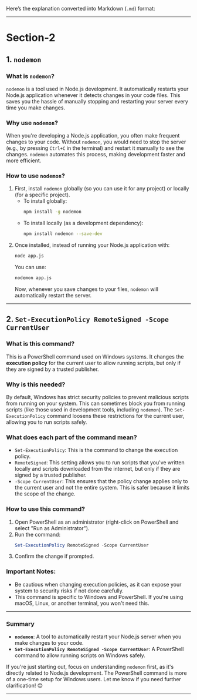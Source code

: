 Here’s the explanation converted into Markdown (`.md`) format:

---

# Section-2

## 1. `nodemon`

### What is `nodemon`?
`nodemon` is a tool used in Node.js development. It automatically restarts your Node.js application whenever it detects changes in your code files. This saves you the hassle of manually stopping and restarting your server every time you make changes.

### Why use `nodemon`?
When you're developing a Node.js application, you often make frequent changes to your code. Without `nodemon`, you would need to stop the server (e.g., by pressing `Ctrl+C` in the terminal) and restart it manually to see the changes. `nodemon` automates this process, making development faster and more efficient.

### How to use `nodemon`?
1. First, install `nodemon` globally (so you can use it for any project) or locally (for a specific project).
   - To install globally:
     ```bash
     npm install -g nodemon
     ```
   - To install locally (as a development dependency):
     ```bash
     npm install nodemon --save-dev
     ```
2. Once installed, instead of running your Node.js application with:
   ```bash
   node app.js
   ```
   You can use:
   ```bash
   nodemon app.js
   ```
   Now, whenever you save changes to your files, `nodemon` will automatically restart the server.

---

## 2. `Set-ExecutionPolicy RemoteSigned -Scope CurrentUser`

### What is this command?
This is a PowerShell command used on Windows systems. It changes the **execution policy** for the current user to allow running scripts, but only if they are signed by a trusted publisher.

### Why is this needed?
By default, Windows has strict security policies to prevent malicious scripts from running on your system. This can sometimes block you from running scripts (like those used in development tools, including `nodemon`). The `Set-ExecutionPolicy` command loosens these restrictions for the current user, allowing you to run scripts safely.

### What does each part of the command mean?
- `Set-ExecutionPolicy`: This is the command to change the execution policy.
- `RemoteSigned`: This setting allows you to run scripts that you've written locally and scripts downloaded from the internet, but only if they are signed by a trusted publisher.
- `-Scope CurrentUser`: This ensures that the policy change applies only to the current user and not the entire system. This is safer because it limits the scope of the change.

### How to use this command?
1. Open PowerShell as an administrator (right-click on PowerShell and select "Run as Administrator").
2. Run the command:
   ```powershell
   Set-ExecutionPolicy RemoteSigned -Scope CurrentUser
   ```
3. Confirm the change if prompted.

### Important Notes:
- Be cautious when changing execution policies, as it can expose your system to security risks if not done carefully.
- This command is specific to Windows and PowerShell. If you're using macOS, Linux, or another terminal, you won't need this.

---

### Summary
- **`nodemon`**: A tool to automatically restart your Node.js server when you make changes to your code.
- **`Set-ExecutionPolicy RemoteSigned -Scope CurrentUser`**: A PowerShell command to allow running scripts on Windows safely.

If you're just starting out, focus on understanding `nodemon` first, as it's directly related to Node.js development. The PowerShell command is more of a one-time setup for Windows users. Let me know if you need further clarification! 😊

---

